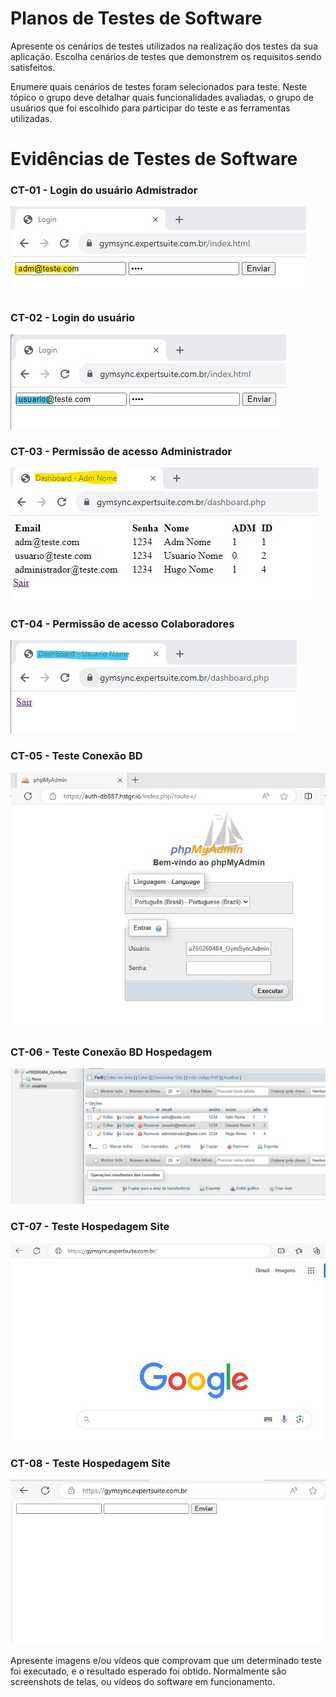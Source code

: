 # Planos de Testes de Software

Apresente os cenários de testes utilizados na realização dos testes da sua aplicação. Escolha cenários de testes que demonstrem os requisitos sendo satisfeitos.

Enumere quais cenários de testes foram selecionados para teste. Neste tópico o grupo deve detalhar quais funcionalidades avaliadas, o grupo de usuários que foi escolhido para participar do teste e as ferramentas utilizadas.
 
# Evidências de Testes de Software
### CT-01 - Login do usuário Admistrador
![Figura 1](img/teste_login_permissao_adm01.jpg)

### CT-02 - Login do usuário
![Figura 1](img/teste_login_usuariorestrito.jpg)

### CT-03 - Permissão de acesso Administrador
![Figura 1](img/teste_login_permissao_adm02.jpg)

### CT-04 - Permissão de acesso Colaboradores
![Figura 1](img/teste_login_permissao_usuariorestrito02.jpg)

### CT-05 - Teste Conexão BD
![Figura 1](img/teste_acesso_conexao_bd.jpg)

### CT-06 - Teste Conexão BD Hospedagem
![Figura 1](img/teste_conexao_bd.jpg)

### CT-07 - Teste Hospedagem Site
![Figura 1](img/teste_hospedagem_link.jpg)

### CT-08 - Teste Hospedagem Site
![Figura 1](img/teste_hospedagem_link_ok.jpg)


Apresente imagens e/ou vídeos que comprovam que um determinado teste foi executado, e o resultado esperado foi obtido. Normalmente são screenshots de telas, ou vídeos do software em funcionamento.
